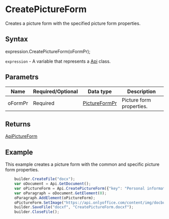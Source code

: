 # CreatePictureForm

Creates a picture form with the specified picture form properties.

## Syntax

expression.CreatePictureForm(oFormPr);

`expression` - A variable that represents a [Api](../Api.md) class.

## Parametrs

| **Name** | **Required/Optional** | **Data type** | **Description** |
| ------------- | ------------- | ------------- | ------------- |
| oFormPr | Required | [PictureFormPr](../../../Enumerations/PictureFormPr.md) | Picture form properties. |

## Returns

[ApiPictureForm](../../../Word/ApiPictureForm/ApiPictureForm.md)

## Example

This example creates a picture form with the common and specific picture form properties.

```javascript
	builder.CreateFile("docx");
	var oDocument = Api.GetDocument();
	var oPictureForm = Api.CreatePictureForm({"key": "Personal information", "tip": "Upload your photo", "required": true, "placeholder": "Photo", "scaleFlag": "tooBig", "lockAspectRatio": true, "respectBorders": false, "shiftX": 50, "shiftY": 50});
	var oParagraph = oDocument.GetElement(0);
	oParagraph.AddElement(oPictureForm);
	oPictureForm.SetImage("https://api.onlyoffice.com/content/img/docbuilder/examples/user-profile.png");
	builder.SaveFile("docxf", "CreatePictureForm.docxf");
	builder.CloseFile();
```
